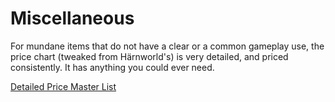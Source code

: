 ---
---

# Miscellaneous

For mundane items that do not have a clear or a common gameplay use, the price chart (tweaked from Härnworld's) is very detailed, and priced consistently. It has anything you could ever need.

[Detailed Price Master List](../../Economy/Detailed%20Prices/Detailed%20Price%20Master%20List.md)
